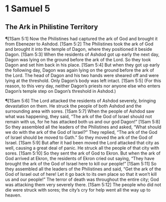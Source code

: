 # 1 Samuel 5

## The Ark in Philistine Territory
¶[1Sam 5:1] Now the Philistines had captured the ark of God and brought it from Ebenezer to Ashdod.
[1Sam 5:2] The Philistines took the ark of God and brought it into the temple of Dagon, where they positioned it beside Dagon.
[1Sam 5:3] When the residents of Ashdod got up early the next day, Dagon was lying on the ground before the ark of the Lord. So they took Dagon and set him back in his place.
[1Sam 5:4] But when they got up early the following day, Dagon was again lying on the ground before the ark of the Lord. The head of Dagon and his two hands were sheared off and were lying at the threshold. Only Dagon’s body was left intact.
[1Sam 5:5] (For this reason, to this very day, neither Dagon’s priests nor anyone else who enters Dagon’s temple step on Dagon’s threshold in Ashdod.)

¶[1Sam 5:6] The Lord attacked the residents of Ashdod severely, bringing devastation on them. He struck the people of both Ashdod and the surrounding area with sores.
[1Sam 5:7] When the people of Ashdod saw what was happening, they said, “The ark of the God of Israel should not remain with us, for he has attacked both us and our god Dagon!”
[1Sam 5:8] So they assembled all the leaders of the Philistines and asked, “What should we do with the ark of the God of Israel?” They replied, “The ark of the God of Israel should be moved to Gath.” So they moved the ark of the God of Israel.
[1Sam 5:9] But after it had been moved the Lord attacked that city as well, causing a great deal of panic. He struck all the people of that city with sores.
[1Sam 5:10] So they sent the ark of God to Ekron. But when the ark of God arrived at Ekron, the residents of Ekron cried out saying, “They have brought the ark of the God of Israel here to kill our people!”
[1Sam 5:11] So they assembled all the leaders of the Philistines and said, “Get the ark of the God of Israel out of here! Let it go back to its own place so that it won’t kill us and our people!” The terror of death was throughout the entire city; God was attacking them very severely there.
[1Sam 5:12] The people who did not die were struck with sores; the city’s cry for help went all the way up to heaven.
